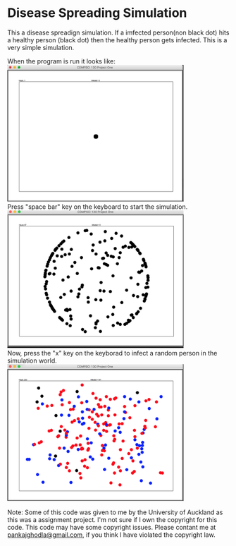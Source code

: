 # Disease Spreading Simulation

This a disease spreadign simulation. If a imfected person(non black dot) hits a healthy person (black dot) then the healthy person gets infected.
This is a very simple simulation.

When the program is run it looks like: <br/>
<img src="https://github.com/PankajGhodla/disease-spreading-simulation/blob/master/Initial%20Image.png" width="400px"><br/>
Press "space bar" key on the keyboard to start the simulation.<br/>
<img src="https://github.com/PankajGhodla/disease-spreading-simulation/blob/master/Intermediate.png" width="400px"><br/>
Now, press the "x" key on the keyborad to infect a random person in the simulation world. <br/>
<img src="https://github.com/PankajGhodla/disease-spreading-simulation/blob/master/Final.png" width="400px"><br/>



<bold>Note: </bold>Some of this code was given to me by the University of Auckland as this was a assignment project. I'm not sure if I own the copyright for this code.
This code may have some copyright issues.
Please contant me at pankajghodla@gmail.com, if you think I have violated the copyright law. 
